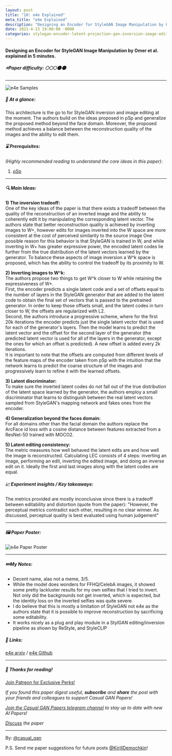 ```yaml
---
layout: post
title: "10: е4е Explained"
meta_title: "е4е Explained"
description: "Designing an Encoder for StyleGAN Image Manipulation by Omer et al. explained in 5 minutes."
date: 2021-4-13 19:00:00 -0000
categories: stylegan-encoder-latent-projection-gan-inversion-image-editing
---
```


#### Designing an Encoder for StyleGAN Image Manipulation by Omer et al. explained in 5 minutes.

##### ⭐️Paper difficulty: 🌕🌕🌕🌑🌑

***

![e4e Samples](/assets/images/e4e_teaser.jpg "e4e Samples")

##### 🎯 At a glance:

This architecture is the go to for StyleGAN inversion and image editing at the moment. The authors build on the ideas proposed in pSp and generalize the proposed method beyond the face domain. Moreover, the proposed method achieves a balance between the reconstruction quality of the images and the ability to edit them.

##### ⌛️ Prerequisites:

*(Highly recommended reading to understand the core ideas in this paper):*  
1) [pSp](https://t.me/casual_gan/16)

***

##### 🔍 Main Ideas:

**1) The inversion tradeoff:**  
One of the key ideas of the paper is that there exists a tradeoff between the quality of the reconstruction of an inverted image and the ability to coherently edit it by manipulating the corresponding latent vector. The authors state that better reconstruction quality is achieved by inverting images to W+, however edits for images inverted into the W space are more consistent at the cost of perceived similarity to the source image One possible reason for this behavior is that StyleGAN is trained in W, and while inverting in W+ has greater expressive power, the encoded latent codes lie further from the true distribution of the latent vectors learned by the generator. To balance these aspects of image inversion a W^k space is proposed, which has the ability to control the tradeoff by its proximity to W.

**2) Inverting images to W^k:**  
The authors propose two things to get W^k closer to W while retaining the expressiveness of W+.  
First, the encoder predicts a single latent code and a set of offsets equal to the number of layers in the StyleGAN generator that are added to the latent code to obtain the final set of vectors that is passed to the pretrained generator. In order to keep those offsets small, and the latent codes in turn closer to W, the offsets are regularized with L2.  
Second, the authors introduce a progressive scheme, where for the first 20k iterations the encoder predicts just the single latent vector that is used for each of the generator's layers. Then the model learns to predict the latent vector and the offset for the second layer of the generator (the predicted latent vector is used for all of the layers in the generator, except the ones for which an offset is predicted). A new offset is added every 2k iterations.  
It is important to note that the offsets are computed from different levels of the feature maps of the encoder taken from pSp with the intuition that the network learns to predict the coarse structure of the images and progressively learn to refine it with the learned offsets.  

**3) Latent discriminator:**  
To make sure the inverted latent codes do not fall out of the true distribution of the latent space learned by the generator, the authors employ a small discriminator that learns to distinguish between the real latent vectors sampled from StyleGAN's mapping network and fakes ones from the encoder.

**4) Generalization beyond the faces domain:**  
For all domains other than the facial domain the authors replace the ArcFace id loss with a cosine distance between features extracted from a ResNet-50 trained with MOCO2.

**5) Latent editing consistency:**  
The metric measures how well behaved the latent edits are and how well the image is reconstructed. Calculating LEC consists of 4 steps: inverting an image, performing an edit, inverting the edited image, and doing an inverse edit on it. Ideally the first and last images along with the latent codes are equal.

##### 📈 Experiment insights / Key takeaways:

The metrics provided are mostly inconclusive since there is a tradeoff between editability and distortion (quote from the paper): "However, the perceptual metrics contradict each other, resulting in no clear winner. As discussed, perceptual quality is best evaluated using human judgement"

***

##### 🖼️ Paper Poster:

![e4e Paper Poster](/assets/images/e4e.png "e4e Paper Poster")

***

##### ✏️My Notes:

- Decent name, alas not a meme, 3/5.
- While the model does wonders for FFHQ/CelebA images, it showed some pretty lackluster results for my own selfies that I tried to invert. Not only did the backgrounds not get inverted, which is expected, but the identity loss on the inverted selfies was quite severe.
- I do believe that this is mostly a limitation of StyleGAN not e4e as the authors state that it is possible to improve reconstruction by sacrificing some editability.
- It works nicely as a plug and play module in a StylGAN editing/inversion pipeline as shown by ReStyle, and StyleCLIP

##### 🔗 Links:
[e4e arxiv](https://arxiv.org/abs/2102.02766) / [e4e Github](https://github.com/omertov/encoder4editing)

***

##### 👋 Thanks for reading!

<a href="https://www.patreon.com/bePatron?u=53448948" data-patreon-widget-type="become-patron-button">Join Patreon for Exclusive Perks!</a><script async src="https://c6.patreon.com/becomePatronButton.bundle.js"></script>

*If you found this paper digest useful, **subscribe** and **share** the post with your friends and colleagues to support Casual GAN Papers!*

*[Join the Casual GAN Papers telegram channel](https://t.me/joinchat/KeutnzlvetRkZGZi) to stay up to date with new AI Papers!*

*[Discuss](https://t.me/casual_gans_chat) the paper*

***

By: [@casual_gan](https://t.me/joinchat/KeutnzlvetRkZGZi)

P.S. Send me paper suggestions for future posts
[@KirillDemochkin](mailto:kdemochkin@gmail.com)!
